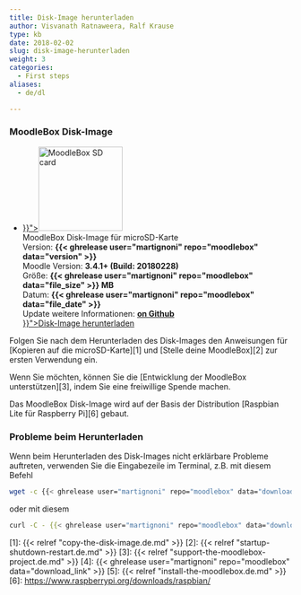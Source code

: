 ```yaml
---
title: Disk-Image herunterladen
author: Visvanath Ratnaweera, Ralf Krause
type: kb
date: 2018-02-02
slug: disk-image-herunterladen
weight: 3
categories:
  - First steps
aliases:
  - de/dl

---
```

### MoodleBox Disk-Image

<ul class="downloads">
  <li>
  <div class="image-icon">
    <a class="piwik_download" href="{{< ghrelease user="martignoni" repo="moodlebox" data="download_link" >}}"><img alt="MoodleBox SD card" src="/img/media/moodlebox-sdcard.png" width="150" height="150"></a>
  </div>
  <div class="image-info">
    <div class="image-description">
      MoodleBox Disk-Image für microSD-Karte
    </div>
    <div class="image-details">
      Version: <strong>{{< ghrelease user="martignoni" repo="moodlebox" data="version" >}}</strong>
    </div>
    <div class="image-details">
      Moodle Version: <strong>3.4.1+ (Build: 20180228)</strong>
    </div>
    <div class="image-details">
      Größe: <strong>{{< ghrelease user="martignoni" repo="moodlebox" data="file_size" >}} MB</strong>
    </div>
    <div class="image-details">
      Datum: <strong>{{< ghrelease user="martignoni" repo="moodlebox" data="file_date" >}}</strong>
    </div>
    <div class="image-details">
      Update weitere Informationen: <strong><a href="https://github.com/moodlebox/moodlebox/blob/master/CHANGELOG.md" target="_blank">on Github</a></strong>
    </div>
    <div class="image-download-links">
      <a class="btn dl-zip piwik_download" href="{{< ghrelease user="martignoni" repo="moodlebox" data="download_link" >}}"><i class="fa fa-download"></i>Disk-Image herunterladen</a>
    </div>
 </div>
 </li>
</ul>

Folgen Sie nach dem Herunterladen des Disk-Images den Anweisungen für [Kopieren auf die microSD-Karte][1] und [Stelle deine MoodleBox][2] zur ersten Verwendung ein.

Wenn Sie möchten, können Sie die [Entwicklung der MoodleBox unterstützen][3], indem Sie eine freiwillige Spende machen.

Das MoodleBox Disk-Image  wird auf der Basis der Distribution [Raspbian Lite für Raspberry Pi][6] gebaut.

### Probleme beim Herunterladen

Wenn beim Herunterladen des Disk-Images nicht erklärbare Probleme auftreten, verwenden Sie die Eingabezeile im Terminal, z.B. mit diesem Befehl

```bash
wget -c {{< ghrelease user="martignoni" repo="moodlebox" data="download_link" >}}
```

oder mit diesem

```bash
curl -C - {{< ghrelease user="martignoni" repo="moodlebox" data="download_link" >}}
```

 [1]: {{< relref "copy-the-disk-image.de.md" >}}
 [2]: {{< relref "startup-shutdown-restart.de.md" >}}
 [3]: {{< relref "support-the-moodlebox-project.de.md" >}}
 [4]: {{< ghrelease user="martignoni" repo="moodlebox" data="download_link" >}}
 [5]: {{< relref "install-the-moodlebox.de.md" >}}
 [6]: https://www.raspberrypi.org/downloads/raspbian/
